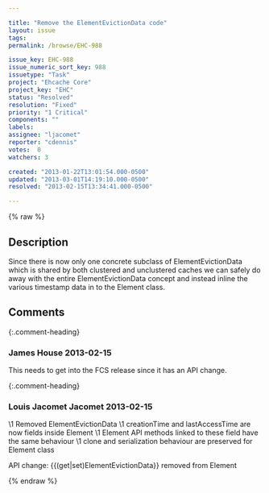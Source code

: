 ```yaml
---

title: "Remove the ElementEvictionData code"
layout: issue
tags: 
permalink: /browse/EHC-988

issue_key: EHC-988
issue_numeric_sort_key: 988
issuetype: "Task"
project: "Ehcache Core"
project_key: "EHC"
status: "Resolved"
resolution: "Fixed"
priority: "1 Critical"
components: ""
labels: 
assignee: "ljacomet"
reporter: "cdennis"
votes:  0
watchers: 3

created: "2013-01-22T13:01:54.000-0500"
updated: "2013-03-01T14:19:10.000-0500"
resolved: "2013-02-15T13:34:41.000-0500"

---
```




{% raw %}



## Description

<div markdown="1" class="description">

Since there is now only one concrete subclass of ElementEvictionData which is shared by both clustered and unclustered caches we can safely do away with the entire ElementEvictionData concept and instead inline the various timestamp data in to the Element class.

</div>

## Comments


{:.comment-heading}
### **James House** <span class="date">2013-02-15</span>

<div markdown="1" class="comment">

This needs to get into the FCS release since it has an API change.


</div>


{:.comment-heading}
### **Louis Jacomet Jacomet** <span class="date">2013-02-15</span>

<div markdown="1" class="comment">

\1 Removed ElementEvictionData
\1 creationTime and lastAccessTime are now fields inside Element
\1 Element API methods linked to these field have the same behaviour
\1 clone and serialization behaviour are preserved for Element class

API change: {{(get|set)ElementEvictionData}} removed from Element

</div>



{% endraw %}
